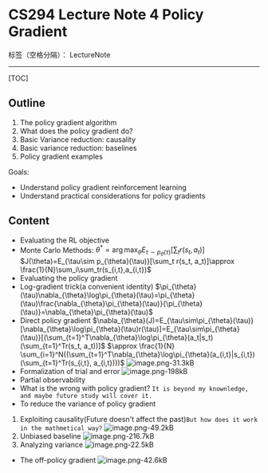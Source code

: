 ﻿# CS294 Lecture Note 4 Policy Gradient

标签（空格分隔）： LectureNote

---
[TOC]
## Outline
1. The policy gradient algorithm
2. What does the policy gradient do?
3. Basic Variance reduction: causality
4. Basic variance reduction: baselines
5. Policy gradient examples

Goals:
* Understand policy gradient reinforcement learning
* Understand practical considerations for policy gradients


## Content
* Evaluating the RL objective
 * Monte Carlo Methods: $\theta^*=\arg \max_{\theta}E_{\tau\sim p_{\theta}(\tau)}[\sum_t r(s_t, a_t)]$
$J(\theta)=E_{\tau\sim p_{\theta}(\tau)}[\sum_t r(s_t, a_t)]\approx \frac{1}{N}\sum_i\sum_tr(s_{i,t},a_{i,t})$
* Evaluating the policy gradient
 * Log-gradient trick(a convenient identity)
$\pi_{\theta}(\tau)\nabla_{\theta}\log\pi_{\theta}(\tau)=\pi_{\theta}(\tau)\frac{\nabla_{\theta}\pi_{\theta}(\tau)}{\pi_{\theta}(\tau)}=\nabla_{\theta}\pi_{\theta}(\tau)$
  * Direct policy gradient
$\nabla_{\theta}(J)=E_{\tau\sim\pi_{\theta}(\tau)}[\nabla_{\theta}\log\pi_{\theta}(\tau)r(\tau)]=E_{\tau\sim\pi_{\theta}(\tau)}[(\sum_{t=1}^T\nabla_{\theta}\log\pi_{\theta}(a_t|s_t)(\sum_{t=1}^Tr(s_t, a_t))]$
$\approx \frac{1}{N} \sum_{i=1}^N((\sum_{t=1}^T\nabla_{\theta}\log\pi_{\theta}(a_{i,t}|s_{i,t})(\sum_{t=1}^Tr(s_{i,t}, a_{i,t})))$
![image.png-31.3kB][1]
 * Formalization of trial and error
![image.png-198kB][2]
 * Partial observability
* What is the wrong with policy gradient?
 `It is beyond my knownledge, and maybe future study will cover it.`
* To reduce the variance of policy gradient
 1. Exploiting causality(Future doesn't affect the past)`But how does it work in the mathmetical way?`
![image.png-49.2kB][3]
 2. Unbiased baseline
![image.png-216.7kB][4]
 3. Analyzing variance
![image.png-22.5kB][5]
* The off-policy gradient
![image.png-42.6kB][6]
  


  [1]: http://static.zybuluo.com/Counting/m87z0ywlpa7tkhnjnaddtloc/image.png
  [2]: http://static.zybuluo.com/Counting/ofu0xj3z6mo6r0okcl381256/image.png
  [3]: http://static.zybuluo.com/Counting/450uecbc0nr50o7121osh1rv/image.png
  [4]: http://static.zybuluo.com/Counting/e563qyjzva6nqz3h801u0i23/image.png
  [5]: http://static.zybuluo.com/Counting/6gzz4kfr3wnh7964c92we5r3/image.png
  [6]: http://static.zybuluo.com/Counting/b6jziwbodx9umoaebtint02c/image.png